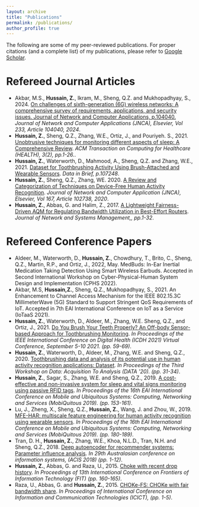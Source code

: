 ```yaml
---
layout: archive
title: "Publications"
permalink: /publications/
author_profile: true
---
```


The following are some of my peer-reviewed publications. For proper citations (and a complete list) of my publications, please refer to [Google Scholar](https://scholar.google.com.au/citations?user=h1hEBrEAAAAJ&hl=en&oi=ao).

Refereed Journal Articles
======

* Akbar, M.S., **Hussain, Z.**, Ikram, M., Sheng, Q.Z. and Mukhopadhyay, S., 2024. [On challenges of sixth-generation (6G) wireless networks: A comprehensive survey of requirements, applications, and security issues. Journal of Network and Computer Applications, p.104040.](https://www.sciencedirect.com/science/article/pii/S1084804524002170) <i> Journal of Network and Computer Applications (JNCA), Elsevier, Vol 233, Article 104040, 2024</i>.
* **Hussain, Z.**, Sheng, Q.Z., Zhang, W.E., Ortiz, J., and Pouriyeh. S., 2021. [Unobtrusive techniques for monitoring different aspects of sleep: A Comprehensive Review](https://dl.acm.org/doi/full/10.1145/3491245?casa_token=ePkTkUplzAYAAAAA%3Abs8iJTUdhE7Bku0vgvkLOm1fIxDbgy8uHRYTwgnsVUluB2Ktqn3twr9tIux918Jh2QbKEBxakYHaJw). <i> ACM Transaction on Computing for Healthcare (HEALTH), 3(2), pp.1-26.</i>.
* **Hussain, Z.**, Waterworth, D., Mahmood, A., Sheng, Q.Z. and Zhang, W.E., 2021. [Dataset for Toothbrushing Activity Using Brush-Attached and Wearable Sensors](https://www.sciencedirect.com/science/article/pii/S2352340921005321).<i> Data in Brief, p.107248</i>.
* **Hussain, Z.**, Sheng, Q.Z., Zhang, WE. 2020. [A Review and Categorization of Techniques on Device-Free Human Activity Recognition](https://www.sciencedirect.com/science/article/abs/pii/S1084804520302125). <i>Journal of Network and Computer Application (JNCA), Elsevier, Vol 167, Article 102738, 2020</i>.
* **Hussain, Z.**, Abbas, G. and Halim, Z., 2017. [A Lightweight Fairness-Driven AQM for Regulating Bandwidth Utilization in Best-Effort Routers](https://link.springer.com/article/10.1007/s10922-017-9427-y). <i>Journal of Network and Systems Management,, pp.1-32</i>.

Refereed Conference Papers
======
* Aldeer, M., Waterworth, D., **Hussain, Z.**, Chowdhury, T., Brito, C., Sheng, Q.Z., Martin, R.P., and Ortiz, J., 2022, May. MedBuds: In-Ear Inertial Medication Taking Detection Using Smart Wireless Earbuds. Accepted in Second International Workshop on Cyber-Physical-Human System Design and Implementation (CPHS 2022).
* Akbar, M.S, **Hussain,Z.**, Sheng, Q.Z., Mukhopadhyay, S., 2021. An Enhancement to Channel Access Mechanism for the IEEE 802.15.3C MillimeterWave (5G) Standard to Support Stringent QoS Requirements of IoT. Accepted in 7th EAI International Conference on IoT as a Service (IoTaaS 2021).
* **Hussain, Z.**, Waterworth, D., Aldeer, M., Zhang, W.E. Sheng, Q.Z., and Ortiz, J., 2021. [Do You Brush Your Teeth Properly? An Off-body Sensor-based Approach for Toothbrushing Monitoring](https://ieeexplore.ieee.org/abstract/document/9581205). <i>In Proceedings of the IEEE International Conference on Digital Health (ICDH 2021) Virtual Conference, September 5-10 2021. (pp. 59-69)</i>.
* **Hussain, Z.**, Waterworth, D., Aldeer, M., Zhang, W.E. and Sheng, Q.Z., 2020. [Toothbrushing data and analysis of its potential use in human activity recognition applications: Dataset](https://dl.acm.org/doi/abs/10.1145/3419016.3431489). <i>In Proceedings of the Third Workshop on Data: Acquisition To Analysis (DATA '20). (pp. 31-34)</i>.
* **Hussain, Z.**, Sagar, S., Zhang, W.E. and Sheng, Q.Z., 2019. [A cost-effective and non-invasive system for sleep and vital signs monitoring using passive RFID tags](https://dl.acm.org/doi/abs/10.1145/3360774.3360797). <i>In Proceedings of the 16th EAI International Conference on Mobile and Ubiquitous Systems: Computing, Networking and Services (MobiQuitous 2019). (pp. 153-161)</i>.
* Lu, J., Zheng, X., Sheng, Q.Z., **Hussain, Z.**, Wang, J. and Zhou, W., 2019. [MFE-HAR: multiscale feature engineering for human activity recognition using wearable sensors](https://dl.acm.org/doi/abs/10.1145/3360774.3360787).<i> In Proceedings of the 16th EAI International Conference on Mobile and Ubiquitous Systems: Computing, Networking and Services (MobiQuitous 2019). (pp. 180-189)</i>.
* Tran, D. H., **Hussain, Z.**, Zhang, W.E., Khoa, N.L.D., Tran, N.H. and Sheng, Q.Z., 2018. [Deep autoencoder for recommender systems: Parameter influence analysis](https://aisel.aisnet.org/acis2018/66/).<i> In 29th Australasian conference on information systems, (ACIS 2018) (pp. 1-12)</i>. 
* **Hussain, Z.**, Abbas, G. and Raza, U., 2015. [Choke with recent drop history](https://ieeexplore.ieee.org/abstract/document/7420994).<i> In Proceedings of 13th International Conference on Frontiers of Information Technology (FIT) (pp. 160-165)</i>.
* Raza, U., Abbas, G. and **Hussain, Z.**, 2015. [CHOKe-FS: CHOKe with fair bandwidth share](https://ieeexplore.ieee.org/abstract/document/7469597). <i>In Proceedings of International Conference on Information and Communication Technologies (ICICT), (pp. 1-5)</i>.
